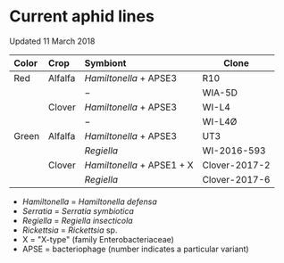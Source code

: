 # Current aphid lines

Updated 11 March 2018


| Color | Crop    | Symbiont                   | Clone         |
|:------|:--------|:---------------------------|---------------|
| Red   | Alfalfa | *Hamiltonella* + APSE3     | R10           |
|       |         | −                          | WIA-5D        |
|       | Clover  | *Hamiltonella* + APSE3     | WI-L4         |
|       |         | −                          | WI-L4Ø        |
| Green | Alfalfa | *Hamiltonella* + APSE3     | UT3           |
|       |         | *Regiella*                 | WI-2016-593   |
|       | Clover  | *Hamiltonella* + APSE1 + X | Clover-2017-2 |
|       |         | *Regiella*                 | Clover-2017-6 |


- *Hamiltonella* = *Hamiltonella defensa*
- *Serratia* = *Serratia symbiotica*
- *Regiella* = *Regiella insecticola*
- *Rickettsia* = *Rickettsia* sp.
- X = "X-type" (family Enterobacteriaceae)
- APSE = bacteriophage (number indicates a particular variant)
